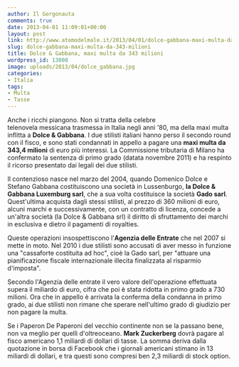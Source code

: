 ```yaml
---
author: Il Gorgonauta
comments: true
date: 2013-04-01 11:09:01+00:00
layout: post
link: http://www.atomodelmale.it/2013/04/01/dolce-gabbana-maxi-multa-da-343-milioni/
slug: dolce-gabbana-maxi-multa-da-343-milioni
title: Dolce & Gabbana, maxi multa da 343 milioni
wordpress_id: 13008
image: uploads/2013/04/dolce_gabbana.jpg
categories:
- Italia
tags:
- Multa
- Tasse
---
```


Anche i ricchi piangono. Non si tratta della celebre telenovela messicana trasmessa in Italia negli anni '80, ma della maxi multa inflitta a **Dolce & Gabbana**. I due stilisti italiani hanno perso il secondo round con il fisco, e sono stati condannati in appello a pagare una **maxi multa da 343,4 milioni** di euro più interessi. La Commissione tributaria di Milano ha confermato la sentenza di primo grado (datata novembre 2011) e ha respinto il ricorso presentato dai legali dei due stilisti.

Il contenzioso nasce nel marzo del 2004, quando Domenico Dolce e Stefano Gabbana costituiscono una società in Lussenburgo, **la Dolce & Gabbana Luxemburg sarl**, che a sua volta costituisce la società **Gado sarl**. Quest'ultima acquista dagli stessi stilisti, al prezzo di 360 milioni di euro, alcuni marchi e successivamente, con un contratto di licenza, concede a un'altra società (la Dolce & Gabbana srl) il diritto di sfruttamento dei marchi in esclusiva e dietro il pagamenti di royalties.

Queste operazioni insospettiscono l'**Agenzia delle Entrate** che nel 2007 si mette in moto. Nel 2010 i due stilisti sono accusati di aver messo in funzione una "cassaforte costituita ad hoc", cioè la Gado sarl, per "attuare una pianificazione fiscale internazionale illecita finalizzata al risparmio d'imposta".

Secondo l'Agenzia delle entrate il vero valore dell'operazione effettuata supera il miliardo di euro, cifra che poi è stata ridotta in primo grado a 730 milioni. Ora che in appello è arrivata la conferma della condanna in primo grado, ai due stilisti non rimane che sperare nell'ultimo grado di giudizio per non pagare la multa.

Se i Paperon De Paperoni del vecchio continente non se la passano bene, non va meglio per quelli d'oltreoceano. **Mark Zuckerberg** dovrà pagare al fisco americano 1,1 miliardi di dollari di tasse. La somma deriva dalla quotazione in borsa di Facebook che i giornali americani stimano in 13 miliardi di dollari, e tra questi sono compresi ben 2,3 miliardi di stock option.
